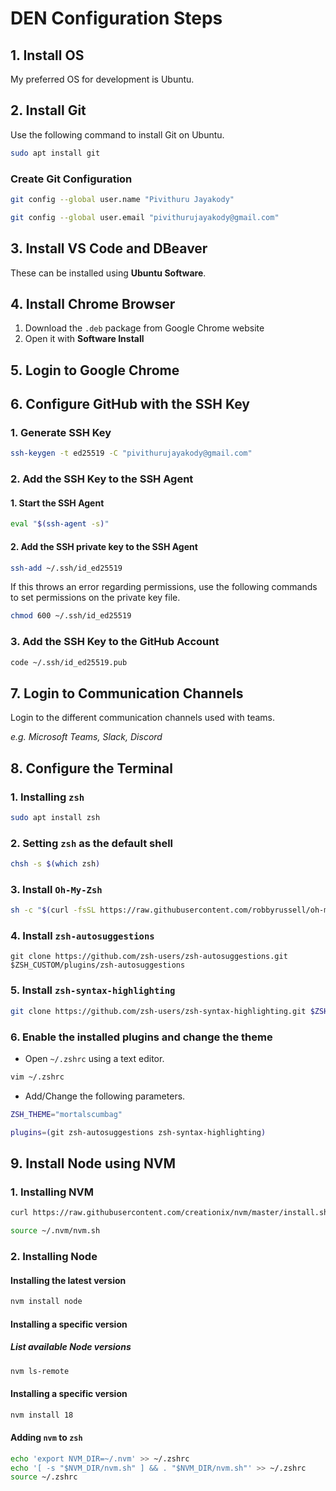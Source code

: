 # DEN Configuration Steps

## 1. Install OS

My preferred OS for development is Ubuntu.

## 2. Install Git

Use the following command to install Git on Ubuntu.

```sh
sudo apt install git
```

### Create Git Configuration

```sh
git config --global user.name "Pivithuru Jayakody"
```

```sh
git config --global user.email "pivithurujayakody@gmail.com"
```

## 3. Install VS Code and DBeaver

These can be installed using **Ubuntu Software**.

## 4. Install Chrome Browser

1. Download the `.deb` package from Google Chrome website
2. Open it with **Software Install**

## 5. Login to Google Chrome

## 6. Configure GitHub with the SSH Key

### 1. Generate SSH Key

```sh
ssh-keygen -t ed25519 -C "pivithurujayakody@gmail.com"
```

### 2. Add the SSH Key to the SSH Agent

#### 1. Start the SSH Agent 

```sh
eval "$(ssh-agent -s)"
```

#### 2. Add the SSH private key to the SSH Agent

```sh
ssh-add ~/.ssh/id_ed25519
```
If this throws an error regarding permissions, use the following commands to set permissions on the private key file.

```sh
chmod 600 ~/.ssh/id_ed25519
```

### 3. Add the SSH Key to the GitHub Account

```sh
code ~/.ssh/id_ed25519.pub
```

## 7. Login to Communication Channels

Login to the different communication channels used with teams.

_e.g. Microsoft Teams, Slack, Discord_

## 8. Configure the Terminal

### 1. Installing `zsh`

```sh
sudo apt install zsh
```

### 2. Setting `zsh` as the default shell

```sh
chsh -s $(which zsh) 
```

### 3. Install `Oh-My-Zsh`

```sh
sh -c "$(curl -fsSL https://raw.githubusercontent.com/robbyrussell/oh-my-zsh/master/tools/install.sh)"
```
### 4. Install `zsh-autosuggestions`

```
git clone https://github.com/zsh-users/zsh-autosuggestions.git $ZSH_CUSTOM/plugins/zsh-autosuggestions
```

### 5. Install `zsh-syntax-highlighting`

```sh
git clone https://github.com/zsh-users/zsh-syntax-highlighting.git $ZSH_CUSTOM/plugins/zsh-syntax-highlighting
```

### 6. Enable the installed plugins and change the theme

- Open `~/.zshrc` using a text editor.

```sh
vim ~/.zshrc
```

- Add/Change the following parameters.

```sh
ZSH_THEME="mortalscumbag"
```

```sh
plugins=(git zsh-autosuggestions zsh-syntax-highlighting)
```

## 9. Install Node using NVM

### 1. Installing NVM

```sh
curl https://raw.githubusercontent.com/creationix/nvm/master/install.sh | bash
```

```sh
source ~/.nvm/nvm.sh
```

### 2. Installing Node

#### Installing the latest version

```sh
nvm install node
```

#### Installing a specific version

##### List available Node versions

```sh
nvm ls-remote
```

#### Installing a specific version

```sh
nvm install 18
```

#### Adding `nvm` to `zsh`

```sh
echo 'export NVM_DIR=~/.nvm' >> ~/.zshrc
echo '[ -s "$NVM_DIR/nvm.sh" ] && . "$NVM_DIR/nvm.sh"' >> ~/.zshrc
source ~/.zshrc
```

